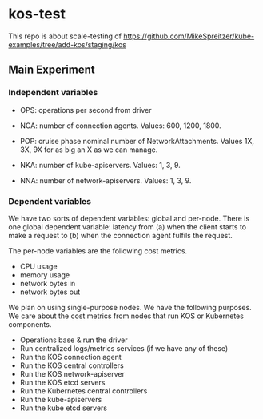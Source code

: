 # kos-test

This repo is about scale-testing of https://github.com/MikeSpreitzer/kube-examples/tree/add-kos/staging/kos

## Main Experiment

### Independent variables

- OPS: operations per second from driver

- NCA: number of connection agents.  Values: 600, 1200, 1800.

- POP: cruise phase nominal number of NetworkAttachments.  Values 1X, 3X, 9X for as big an X as we can manage.

- NKA: number of kube-apiservers.  Values: 1, 3, 9.

- NNA: number of network-apiservers.  Values: 1, 3, 9.

### Dependent variables

We have two sorts of dependent variables: global and per-node.  There is one global dependent variable: latency from
(a) when the client starts to make a request to (b) when the connection agent fulfils the request.

The per-node variables are the following cost metrics.

- CPU usage
- memory usage
- network bytes in
- network bytes out

We plan on using single-purpose nodes.  We have the following purposes.  We care about the cost metrics from nodes that
run KOS or Kubernetes components.

- Operations base & run the driver
- Run centralized logs/metrics services (if we have any of these)
- Run the KOS connection agent
- Run the KOS central controllers
- Run the KOS network-apiserver
- Run the KOS etcd servers
- Run the Kubernetes central controllers
- Run the kube-apiservers
- Run the kube etcd servers
